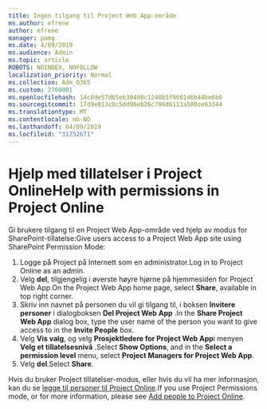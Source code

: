```yaml
---
title: Ingen tilgang til Project Web App-område
ms.author: efrene
author: efrene
manager: pamg
ms.date: 4/09/2019
ms.audience: Admin
ms.topic: article
ROBOTS: NOINDEX, NOFOLLOW
localization_priority: Normal
ms.collection: Adm_O365
ms.custom: 2700001
ms.openlocfilehash: 14c8de57d65eb30408c1240b5f968146b44be6b6
ms.sourcegitcommit: 17d9e813c0c5dd86eb26c706d6111a500ce63344
ms.translationtype: MT
ms.contentlocale: nb-NO
ms.lasthandoff: 04/09/2019
ms.locfileid: "31752671"
---
```

# <a name="help-with-permissions-in-project-online"></a><span data-ttu-id="9de11-102">Hjelp med tillatelser i Project Online</span><span class="sxs-lookup"><span data-stu-id="9de11-102">Help with permissions in Project Online</span></span>

<span data-ttu-id="9de11-103">Gi brukere tilgang til en Project Web App-område ved hjelp av modus for SharePoint-tillatelse:</span><span class="sxs-lookup"><span data-stu-id="9de11-103">Give users access to a Project Web App site using SharePoint Permission Mode:</span></span>

1. <span data-ttu-id="9de11-104">Logge på Project på Internett som en administrator.</span><span class="sxs-lookup"><span data-stu-id="9de11-104">Log in to Project Online as an admin.</span></span>
2. <span data-ttu-id="9de11-105">Velg **del**, tilgjengelig i øverste høyre hjørne på hjemmesiden for Project Web App.</span><span class="sxs-lookup"><span data-stu-id="9de11-105">On the Project Web App home page, select **Share**, available in top right corner.</span></span>
3. <span data-ttu-id="9de11-106">Skriv inn navnet på personen du vil gi tilgang til, i boksen **Invitere personer** i dialogboksen **Del Project Web App** .</span><span class="sxs-lookup"><span data-stu-id="9de11-106">In the **Share Project Web App** dialog box, type the user name of the person you want to give access to in the **Invite People** box.</span></span>
4. <span data-ttu-id="9de11-107">Velg **Vis valg**, og velg **Prosjektledere for Project Web App**i menyen **Velg et tillatelsesnivå** .</span><span class="sxs-lookup"><span data-stu-id="9de11-107">Select **Show Options**, and in the **Select a permission level** menu, select **Project Managers for Project Web App**.</span></span>
5. <span data-ttu-id="9de11-108">Velg **del**.</span><span class="sxs-lookup"><span data-stu-id="9de11-108">Select **Share**.</span></span>

<span data-ttu-id="9de11-109">Hvis du bruker Project tillatelser-modus, eller hvis du vil ha mer informasjon, kan du se [legge til personer til Project Online](https://docs.microsoft.com/projectonline/step-2-add-people-to-project-online).</span><span class="sxs-lookup"><span data-stu-id="9de11-109">If you use Project Permissions mode, or for more information, please see [Add people to Project Online](https://docs.microsoft.com/projectonline/step-2-add-people-to-project-online).</span></span>


  

